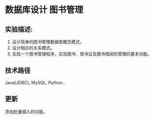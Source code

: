 # 数据库设计 图书管理 

## 实验描述:

1. 设计简单的图书管理数据库概念模式。
2. 设计相应的关系模式。
3. 实现一个图书管理程序，实现图书、借书证及图书借阅的管理的基本功能。

## 技术路径

Java(JDBC), MySQL, Python..

## 更新

添加批量插入的功能。
